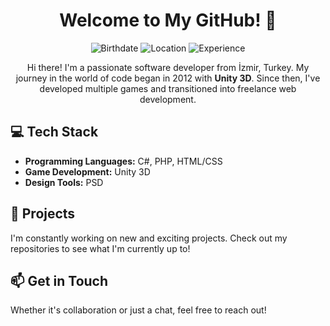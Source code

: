 <h1 align="center">Welcome to My GitHub! 👋</h1>

<p align="center">
  <img src="https://img.shields.io/badge/Born-October%2010%2C%202001-blue" alt="Birthdate">
  <img src="https://img.shields.io/badge/Location-İzmir,%20Turkey-orange" alt="Location">
  <img src="https://img.shields.io/badge/Experience-Since%202012-green" alt="Experience">
</p>

<p align="center">
  Hi there! I'm a passionate software developer from İzmir, Turkey. 
  My journey in the world of code began in 2012 with <strong>Unity 3D</strong>. 
  Since then, I've developed multiple games and transitioned into freelance web development.
</p>

<h2>💻 Tech Stack</h2>
<ul>
  <li><strong>Programming Languages:</strong> C#, PHP, HTML/CSS</li>
  <li><strong>Game Development:</strong> Unity 3D</li>
  <li><strong>Design Tools:</strong> PSD</li>
</ul>

<h2>🚀 Projects</h2>
<p>
  I'm constantly working on new and exciting projects. Check out my repositories to see what I'm currently up to!
</p>

<h2>📫 Get in Touch</h2>
<p>
  Whether it's collaboration or just a chat, feel free to reach out!
</p>
